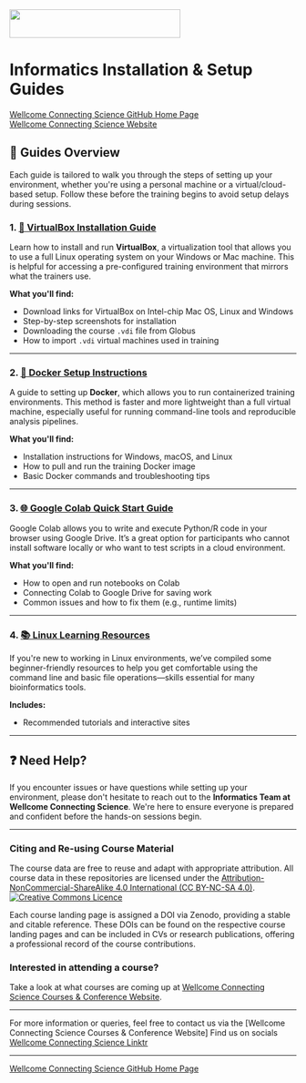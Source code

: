 <img src="https://coursesandconferences.wellcomeconnectingscience.org/wp-content/themes/wcc_courses_and_conferences/dist/assets/svg/logo.svg" width="300" height="50"> 

# Informatics Installation & Setup Guides

[Wellcome Connecting Science GitHub Home Page](https://github.com/WCSCourses) <br /> 
[Wellcome Connecting Science Website](https://coursesandconferences.wellcomeconnectingscience.org/)

## 📘 Guides Overview

Each guide is tailored to walk you through the steps of setting up your environment, whether you're using a personal machine or a virtual/cloud-based setup. Follow these before the training begins to avoid setup delays during sessions.

### 1. [💾 VirtualBox Installation Guide](https://github.com/WCSCourses/WCS_Informatics_Guides/blob/main/Participant_Guides/VM_Guide.md)
Learn how to install and run **VirtualBox**, a virtualization tool that allows you to use a full Linux operating system on your Windows or Mac machine. This is helpful for accessing a pre-configured training environment that mirrors what the trainers use.

**What you'll find:**
- Download links for VirtualBox on Intel-chip Mac OS, Linux and Windows
- Step-by-step screenshots for installation
- Downloading the course `.vdi` file from Globus
- How to import `.vdi` virtual machines used in training

---

### 2. [🐳 Docker Setup Instructions](https://github.com/WCSCourses/WCS_Informatics_Guides/blob/main/Participant_Guides/Docker_guide.md)
A guide to setting up **Docker**, which allows you to run containerized training environments. This method is faster and more lightweight than a full virtual machine, especially useful for running command-line tools and reproducible analysis pipelines.

**What you'll find:**
- Installation instructions for Windows, macOS, and Linux
- How to pull and run the training Docker image
- Basic Docker commands and troubleshooting tips

---

### 3. [🌐 Google Colab Quick Start Guide](https://github.com/WCSCourses/WCS_Informatics_Guides/blob/main/Participant_Guides/Google_Colab.md)
Google Colab allows you to write and execute Python/R code in your browser using Google Drive. It’s a great option for participants who cannot install software locally or who want to test scripts in a cloud environment.

**What you'll find:**
- How to open and run notebooks on Colab
- Connecting Colab to Google Drive for saving work
- Common issues and how to fix them (e.g., runtime limits)

---

### 4. [📚 Linux Learning Resources](https://github.com/WCSCourses/WCS_Informatics_Guides/blob/main/Participant_Guides/linux_learning.md)
If you're new to working in Linux environments, we’ve compiled some beginner-friendly resources to help you get comfortable using the command line and basic file operations—skills essential for many bioinformatics tools.

**Includes:**
- Recommended tutorials and interactive sites

---

## ❓ Need Help?

If you encounter issues or have questions while setting up your environment, please don't hesitate to reach out to the **Informatics Team at Wellcome Connecting Science**. We're here to ensure everyone is prepared and confident before the hands-on sessions begin.

---

### Citing and Re-using Course Material

The course data are free to reuse and adapt with appropriate attribution. All course data in these repositories are licensed under the <a rel="license" href="https://creativecommons.org/licenses/by-nc-sa/4.0/">Attribution-NonCommercial-ShareAlike 4.0 International (CC BY-NC-SA 4.0)</a>. <a rel="license" href="http://creativecommons.org/licenses/by/4.0/"><img alt="Creative Commons Licence" style="border-width:0" src="https://i.creativecommons.org/l/by-nc-sa/4.0/88x31.png" /></a><br /> 

Each course landing page is assigned a DOI via Zenodo, providing a stable and citable reference. These DOIs can be found on the respective course landing pages and can be included in CVs or research publications, offering a professional record of the course contributions.

### Interested in attending a course?

Take a look at what courses are coming up at [Wellcome Connecting Science Courses & Conference Website](https://coursesandconferences.wellcomeconnectingscience.org/our-events/).

---

For more information or queries, feel free to contact us via the [Wellcome Connecting Science Courses & Conference Website]
Find us on socials [Wellcome Connecting Science Linktr](https://linktr.ee/eventswcs)

---

[Wellcome Connecting Science GitHub Home Page](https://github.com/WCSCourses) 
